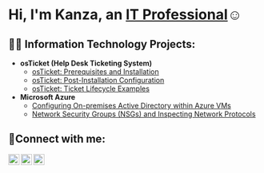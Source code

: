 <h1>Hi, I'm Kanza, an <a href="https://linkedin.com/in/kanzafatima">IT Professional</a>☺</h1>

<h2>👨‍💻 Information Technology Projects:</h2>

- <b>osTicket (Help Desk Ticketing System)</b>
  - [osTicket: Prerequisites and Installation](https://github.com/KanzaFatima/osticket-prereqs)
  - [osTicket: Post-Installation Configuration](https://github.com/KanzaFatima/post-install-config)
  - [osTicket: Ticket Lifecycle Examples](https://github.com/KanzaFatima/ticket-lifecycle)
- <b>Microsoft Azure</b>
  - [Configuring On-premises Active Directory within Azure VMs](https://github.com/KanzaFatima/configure-ad)
  - [Network Security Groups (NSGs) and Inspecting Network Protocols](https://github.com/KanzaFatima/azure-network-protocols)

<h2>🤳Connect with me:</h2>

[<img align="left" alt="Josh | Twitter" width="22px" src="https://cdn.jsdelivr.net/npm/simple-icons@v3/icons/twitter.svg" />][twitter]
[<img align="left" alt="Josh | LinkedIn" width="22px" src="https://cdn.jsdelivr.net/npm/simple-icons@v3/icons/linkedin.svg" />][linkedin]
[<img align="left" alt="Josh | Instagram" width="22px" src="https://cdn.jsdelivr.net/npm/simple-icons@v3/icons/instagram.svg" />][instagram]

[twitter]: https://twitter.com/kanza
[instagram]: https://www.instagram.com/kanza
[linkedin]: https://linkedin.com/in/kanza
